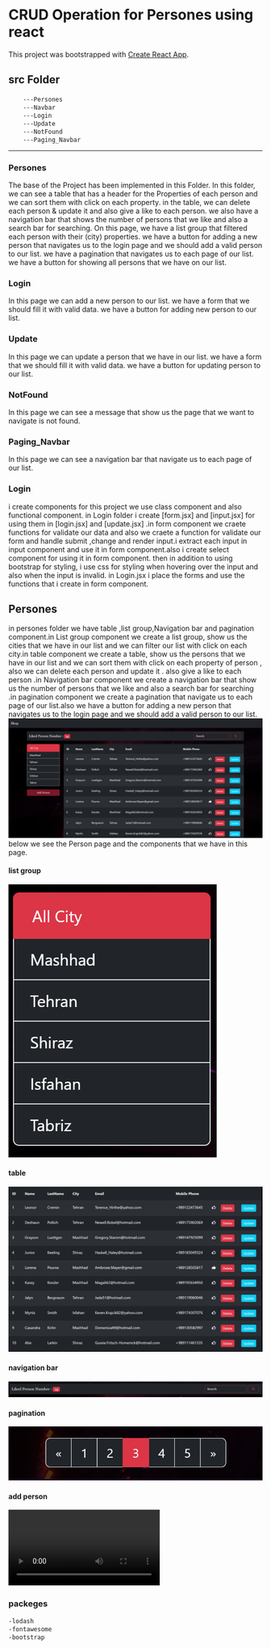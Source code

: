 # CRUD Operation for Persones using react

This project was bootstrapped with [Create React App](https://github.com/facebook/create-react-app).

## src Folder

        ---Persones
        ---Navbar
        ---Login
        ---Update
        ---NotFound
        ---Paging_Navbar

---

### Persones

The base of the Project has been implemented in this Folder. In this folder, we can see a table that has a header for the Properties of each person and we can sort them with click on each property. in the table, we can delete each person & update it and also give a like to each person. we also have a navigation bar that shows the number of persons that we like and also a search bar for searching. On this page, we have a list group that filtered each person with their (city) properties. we have a button for adding a new person that navigates us to the login page and we should add a valid person to our list. we have a pagination that navigates us to each page of our list. we have a button for showing all persons that we have on our list.

### Login

In this page we can add a new person to our list.
we have a form that we should fill it with valid data.
we have a button for adding new person to our list.

### Update

In this page we can update a person that we have in our list.
we have a form that we should fill it with valid data.
we have a button for updating person to our list.

### NotFound

In this page we can see a message that show us the page that we want to navigate is not found.

### Paging_Navbar

In this page we can see a navigation bar that navigate us to each page of our list.

### Login

i create components for this project we use class component and also functional component.
in Login folder i create [form.jsx] and [input.jsx] for using them in [login.jsx] and [update.jsx] .in form component we craete functions for validate our data and also we craete a function for validate our form and handle submit ,change and render input.i extract each input in input component and use it in form component.also i create select component for using it in form component.
then in addition to using bootstrap for styling, i use css for styling when hovering over the input and also when the input is invalid.
in Login.jsx i place the forms and use the functions that i create in form component.

## Persones

in persones folder we have table ,list group,Navigation bar and pagination component.in List group component we create a list group, show us the cities that we have in our list and we can filter our list with click on each city.in table component we create a table, show us the persons that we have in our list and we can sort them with click on each property of person , also we can delete each person and update it . also give a like to each person .in Navigation bar component we create a navigation bar that show us the number of persons that we like and also a search bar for searching .in pagination component we create a pagination that navigate us to each page of our list.also we have a button for adding a new person that navigates us to the login page and we should add a valid person to our list.
![Alt text](./src/images/person_page.jpg)
below we see the Person page and the components that we have in this page.

#### list group

![Alt text](./src/images/list_group.jpg)

#### table

![Alt text](./src/images/table.jpg)

#### navigation bar

![Alt text](./src/images/navbar.jpg)

#### pagination

![Alt text](./src/images/pagination.jpg)

#### add person

![Alt text](./src/videos/add_person.mp4)

### packeges

    -lodash
    -fontawesome
    -bootstrap
<!-- Update README.md -->